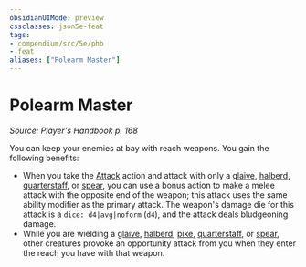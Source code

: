 ```yaml
---
obsidianUIMode: preview
cssclasses: json5e-feat
tags:
- compendium/src/5e/phb
- feat
aliases: ["Polearm Master"]
---
```

# Polearm Master
*Source: Player's Handbook p. 168*  

You can keep your enemies at bay with reach weapons. You gain the following benefits:

- When you take the [Attack](/3-Mechanics/CLI/rules/actions.md#Attack) action and attack with only a [glaive](/3-Mechanics/CLI/items/glaive.md), [halberd](/3-Mechanics/CLI/items/halberd.md), [quarterstaff](/3-Mechanics/CLI/items/quarterstaff.md), or [spear](/3-Mechanics/CLI/items/spear.md), you can use a bonus action to make a melee attack with the opposite end of the weapon; this attack uses the same ability modifier as the primary attack. The weapon's damage die for this attack is a `dice: d4|avg|noform` (`d4`), and the attack deals bludgeoning damage.  
- While you are wielding a [glaive](/3-Mechanics/CLI/items/glaive.md), [halberd](/3-Mechanics/CLI/items/halberd.md), [pike](/3-Mechanics/CLI/items/pike.md), [quarterstaff](/3-Mechanics/CLI/items/quarterstaff.md), or [spear](/3-Mechanics/CLI/items/spear.md), other creatures provoke an opportunity attack from you when they enter the reach you have with that weapon.